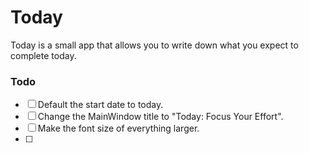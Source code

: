 # Today

Today is a small app that allows you to write down what you expect to complete today. 


### Todo
- [ ] Default the start date to today.
- [ ] Change the MainWindow title to "Today: Focus Your Effort".
- [ ] Make the font size of everything larger.
- [ ] 